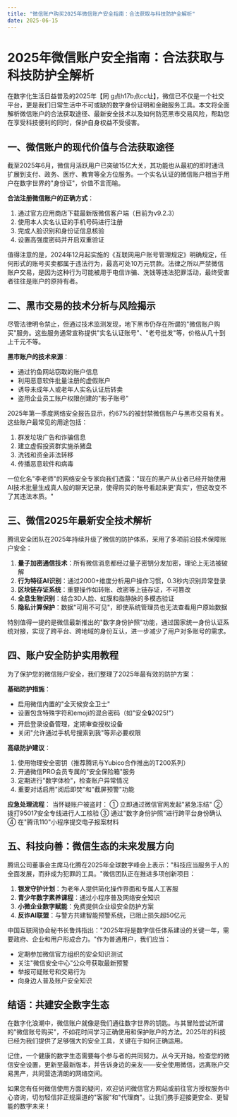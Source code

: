 ```yaml
---
title: "微信账户购买2025年微信账户安全指南：合法获取与科技防护全解析"
date: 2025-06-15
---
```

# 2025年微信账户安全指南：合法获取与科技防护全解析

在数字化生活日益普及的2025年【罔 g点h17b点cc址】，微信已不仅是一个社交平台，更是我们日常生活中不可或缺的数字身份证明和金融服务工具。本文将全面解析微信账户的合法获取途径、最新安全技术以及如何防范黑市交易风险，帮助您在享受科技便利的同时，保护自身权益不受侵害。

## 一、微信账户的现代价值与合法获取途径

截至2025年6月，微信月活跃用户已突破15亿大关，其功能也从最初的即时通讯扩展到支付、政务、医疗、教育等全方位服务。一个实名认证的微信账户相当于用户在数字世界的"身份证"，价值不言而喻。

**合法注册微信账户的正确方式**：
1. 通过官方应用商店下载最新版微信客户端（目前为v9.2.3）
2. 使用本人实名认证的手机号码进行注册
3. 完成人脸识别和身份证信息核验
4. 设置高强度密码并开启双重验证

值得注意的是，2024年12月起实施的《互联网用户账号管理规定》明确规定，任何形式的账号买卖都属于违法行为，最高可处10万元罚款。法律之所以严禁微信账户交易，是因为这种行为可能被用于电信诈骗、洗钱等违法犯罪活动，最终受害者往往是账户的原持有者。

## 二、黑市交易的技术分析与风险揭示

尽管法律明令禁止，但通过技术监测发现，地下黑市仍存在所谓的"微信账户购买"服务。这些服务通常宣称提供"实名认证账号"、"老号批发"等，价格从几十到上千元不等。

**黑市账户的技术来源**：
- 通过钓鱼网站窃取的账户信息
- 利用恶意软件批量注册的虚假账户
- 诱导未成年人或老年人实名认证后转卖
- 盗用企业员工账户权限创建的"影子账号"

2025年第一季度网络安全报告显示，约67%的被封禁微信账户与黑市交易有关。这些账户最常见的用途包括：
1. 群发垃圾广告和诈骗信息
2. 建立虚假投资群实施杀猪盘
3. 洗钱和资金非法转移
4. 传播恶意软件和病毒

一位化名"李老师"的网络安全专家向我们透露："现在的黑产从业者已经开始使用AI技术批量生成真人般的聊天记录，使得购买的账号看起来更'真实'，但这改变不了其违法本质。"

## 三、微信2025年最新安全技术解析

腾讯安全团队在2025年持续升级了微信的防护体系，采用了多项前沿技术保障账户安全：

1. **量子加密通信技术**：所有微信消息都经过量子密钥分发加密，理论上无法被破解
2. **行为特征AI识别**：通过2000+维度分析用户操作习惯，0.3秒内识别异常登录
3. **区块链存证系统**：重要操作如转账、改密等上链存证，不可篡改
4. **全息生物识别**：结合3D人脸、虹膜和指静脉的多模态验证
5. **隐私计算保护**：数据"可用不可见"，即使系统管理员也无法查看用户原始数据

特别值得一提的是微信最新推出的"数字身份护照"功能，通过国家统一身份认证系统对接，实现了跨平台、跨地域的身份互认，进一步减少了用户对多账号的需求。

## 四、账户安全防护实用教程

为了保护您的微信账户安全，我们整理了2025年最有效的防护方案：

**基础防护措施**：
- 启用微信内置的"全天候安全卫士"
- 设置包含特殊字符和emoji的混合密码（如"安全🔒2025!"）
- 开启登录设备管理，定期审查授权设备
- 关闭"允许通过手机号搜索到我"等非必要权限

**高级防护建议**：
1. 使用物理安全密钥（推荐腾讯与Yubico合作推出的T200系列）
2. 开通微信PRO会员专属的"安全保险箱"服务
3. 定期进行"数字体检"，检查账户异常情况
4. 重要对话启用"阅后即焚"和"截屏预警"功能

**应急处理流程**：
当怀疑账户被盗时：
① 立即通过微信官网发起"紧急冻结"
② 拨打95017安全专线进行人工核验
③ 通过"数字身份护照"进行跨平台身份确认
④ 在"腾讯110"小程序提交电子报案材料

## 五、科技向善：微信生态的未来发展方向

腾讯公司董事会主席马化腾在2025年全球数字峰会上表示："科技应当服务于人的全面发展，而非成为犯罪的工具。"微信团队正在推进多项创新项目：

1. **银发守护计划**：为老年人提供简化操作界面和专属人工客服
2. **青少年数字素养课程**：通过小程序普及网络安全知识
3. **小微企业数字赋能**：免费提供企业级安全防护方案
4. **反诈AI联盟**：与警方共建智能预警系统，已阻止损失超50亿元

中国互联网协会秘书长鲁炜指出："2025年将是数字信任体系建设的关键一年，需要政府、企业和用户形成合力。"作为普通用户，我们应当：

- 定期参加微信官方组织的安全知识测试
- 关注"微信安全中心"公众号获取最新预警
- 举报可疑账号和交易行为
- 向身边人普及账户安全知识

## 结语：共建安全数字生态

在数字化浪潮中，微信账户就像是我们通往数字世界的钥匙。与其冒险尝试所谓的"微信账号购买"，不如花时间学习正确使用和保护账户的方法。2025年的科技已经为我们提供了足够强大的安全工具，关键在于如何正确运用。

记住，一个健康的数字生态需要每个参与者的共同努力。从今天开始，检查您的微信安全设置，更新至最新版本，并告诉身边的亲友——安全使用微信，远离账户交易黑产，共同营造清朗的网络空间。

如果您有任何微信使用方面的疑问，欢迎访问微信官方网站或前往官方授权服务中心咨询，切勿轻信非正规渠道的"客服"和"代理商"。让我们携手迎接更安全、更智能的数字未来！
